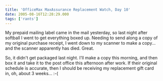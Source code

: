 ```yaml
---
title: 'OfficeMax MaxAssurance Replacement Watch, Day 10'
date: 2005-08-16T12:28:29.000
tags: ['rants']
---
```


My prepaid mailing label came in the mail yesterday, so last night after softball I went to get everything boxed up. Needing to send along a copy of my original purchase receipt, I went down to my scanner to make a copy... and the scanner apparently has died. Great.

So, it didn't get packaged last night. I'll make a copy this morning, and then box it and take it to the post office this afternoon after work. If their original schedule is accurate, then I should be receiving my replacement gift card in, oh, about 3 weeks... :-(
